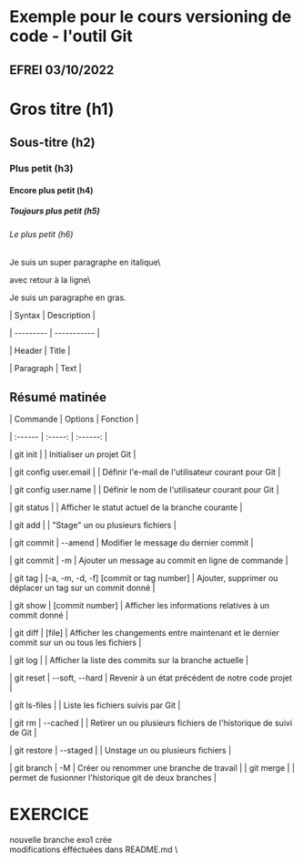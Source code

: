 # Exemple pour le cours versioning de code - l'outil Git

## EFREI 03/10/2022



# Gros titre (h1)

## Sous-titre (h2)

### Plus petit (h3)

#### Encore plus petit (h4)

##### Toujours plus petit (h5)

###### Le plus petit (h6)



Je suis un super paragraphe en italique\

avec retour à la ligne\

Je suis un paragraphe en gras.




| Syntax    | Description |

| --------- | ----------- |

| Header    | Title       |

| Paragraph | Text        |

## Résumé matinée



| Commande | Options | Fonction |

| :------ | :-----: | :------: |

| git init | | Initialiser un projet Git |

| git config user.email | | Définir l'e-mail de l'utilisateur courant pour Git |

| git config user.name | | Définir le nom de l'utilisateur courant pour Git |

| git status | | Afficher le statut actuel de la branche courante |

| git add | | "Stage" un ou plusieurs fichiers |

| git commit | --amend | Modifier le message du dernier commit |

| git commit | -m | Ajouter un message au commit en ligne de commande |

| git tag | [-a, -m, -d, -f] [commit or tag number] | Ajouter, supprimer ou déplacer un tag sur un commit donné |

| git show | [commit number] | Afficher les informations relatives à un commit donné |

| git diff | [file] | Afficher les changements entre maintenant et le dernier commit sur un ou tous les fichiers |

| git log | | Afficher la liste des commits sur la branche actuelle |

| git reset | --soft, --hard | Revenir à un état précédent de notre code projet |

| git ls-files | | Liste les fichiers suivis par Git |

| git rm | --cached | | Retirer un ou plusieurs fichiers de l'historique de suivi de Git |

| git restore | --staged | | Unstage un ou plusieurs fichiers |

| git branch | -M | Créer ou renommer une branche de travail |
| git merge | | permet de fusionner l'historique git de deux branches |
# EXERCICE
nouvelle branche exo1 crée \
modifications éfféctuées dans README.md \

